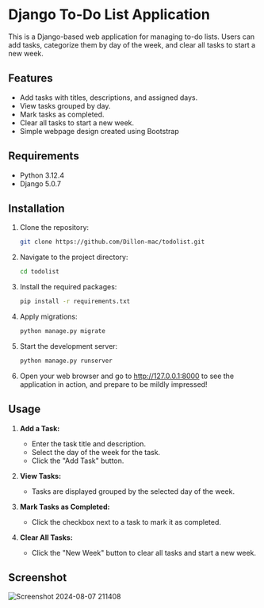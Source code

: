 # Django To-Do List Application

This is a Django-based web application for managing to-do lists. Users can add tasks, categorize them by day of the week, and clear all tasks to start a new week.

## Features

- Add tasks with titles, descriptions, and assigned days.
- View tasks grouped by day.
- Mark tasks as completed.
- Clear all tasks to start a new week.
- Simple webpage design created using Bootstrap

## Requirements
- Python 3.12.4
- Django 5.0.7

## Installation
1. Clone the repository:
   ```bash
   git clone https://github.com/Dillon-mac/todolist.git

2. Navigate to the project directory:
   ```bash
   cd todolist

3. Install the required packages:
   ```bash
   pip install -r requirements.txt

4. Apply migrations:
   ```bash
   python manage.py migrate

5. Start the development server:
   ```bash
   python manage.py runserver

6. Open your web browser and go to http://127.0.0.1:8000 to see the application in action, and prepare to be mildly impressed!

## Usage

1. **Add a Task:**

   - Enter the task title and description.
   - Select the day of the week for the task.
   - Click the "Add Task" button.

2. **View Tasks:**

   - Tasks are displayed grouped by the selected day of the week.

3. **Mark Tasks as Completed:**

   - Click the checkbox next to a task to mark it as completed.

4. **Clear All Tasks:**

   - Click the "New Week" button to clear all tasks and start a new week.
  
## Screenshot

![Screenshot 2024-08-07 211408](https://github.com/user-attachments/assets/77b5b0ce-b9f5-45a8-a928-23cc7832fe5b)

